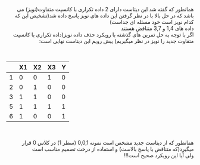 
<div dir="rtl">



همانطور که گفته شد این دیتاست دارای 2 داده تکراری با کانسپت متفاوت(نویز) می باشد که در حل بالا با در نظر گرفتن این داده های نویز پاسخ داده شد(تشخیص این که کدام نویز است خود مسئله ای جداست)
<br/>
داده های 1,4 و 3,7 متناقض هستند
<br/>
اگر با توجه به حل تمرین های گذشته با رویکرد حذف داده نویز(داده تکراری با کانسپت متفاوت جدید را نویز در نظر میگیریم) پیش رویم این دیتاست نهایی است:

<br/>
<div dir="ltr">

|       |     X1   |     X2    |     X3    |     Y     |
|-------|----------|-----------|-----------|-----------|
|   1   |     0    |     0     |     1     |     0     |
|   2   |     0    |     1     |     0     |     0     |
|   3   |     1    |     1     |     0     |     0     |
|   5   |     1    |     1     |     1     |     1     |
|   6   |     1    |     0     |     0     |     1     |
</div>
<br/>

همانطور که از دیتاست جدید مشخص است نمونه 0,0,1 (سطر 1) در کلاس 0 قرار میگیرد(که متناقض با پاسخ بالاست)
و استفاده از درخت تصمیم مناسب است
<br/>
ولی آیا این رویکرد صحیح است!!!

</div>
